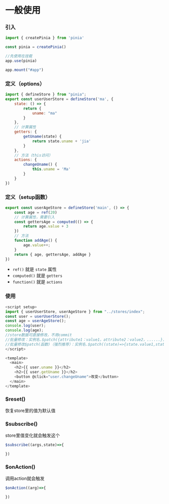 # 一般使用

### 引入

```js
import { createPinia } from 'pinia'

const pinia = createPinia()

//先使用在挂载
app.use(pinia)

app.mount("#app")
```





### 定义（options）

```js
import { defineStore } from "pinia";
export const userUserStore = defineStore('ma', {
    state: () => {
        return {
            uname: "ma"
        }
    },
    // 计算属性
    getters: {
        getUname(state) {
            return state.uname + 'jia'
        }
    },
    // 方法（this访问）
    actions: {
        changeUname() {
            this.uname = 'Ma'
        }
    }
})
```



### 定义（setup函数）

```js
export const userAgeStore = defineStore('main', () => {
    const age = ref(20)
    // 计算属性，需要引入
    const gettersAge = computed(() => {
        return age.value + 3
    })
    // 方法
    function addAge() {
        age.value++;
    }
    return { age, gettersAge, addAge }
})
```





- `ref()` 就是 `state` 属性
- `computed()` 就是 `getters`
- `function()` 就是 `actions`



### 使用

```js
<script setup>
import { userUserStore, userAgeStore } from "../stores/index";
const user = userUserStore();
const age = userAgeStore();
console.log(user);
console.log(age);
//store数据可直接修改，不用commit
//批量修改：实例名.$patch({attribute1：value1，attribute2：value2，......})
//批量修改$patch(函数)（强烈推荐）：实例名.$patch((state)=>{state.value1,state.value2,......})
</script>

<template>
  <main>
    <h2>{{ user.uname }}</h2>
    <h2>{{ user.getUname }}</h2>
    <button @click="user.changeUname">改变</button>
  </main>
</template>
```





### $reset()

恢复store里的值为默认值





### $subscribe()

store里值变化就会触发这个

```ts
$subscribe((args,state)=>{

})
```



### $onAction()

调用action就会触发

```ts
$onAction((arg)=>{

})
```

